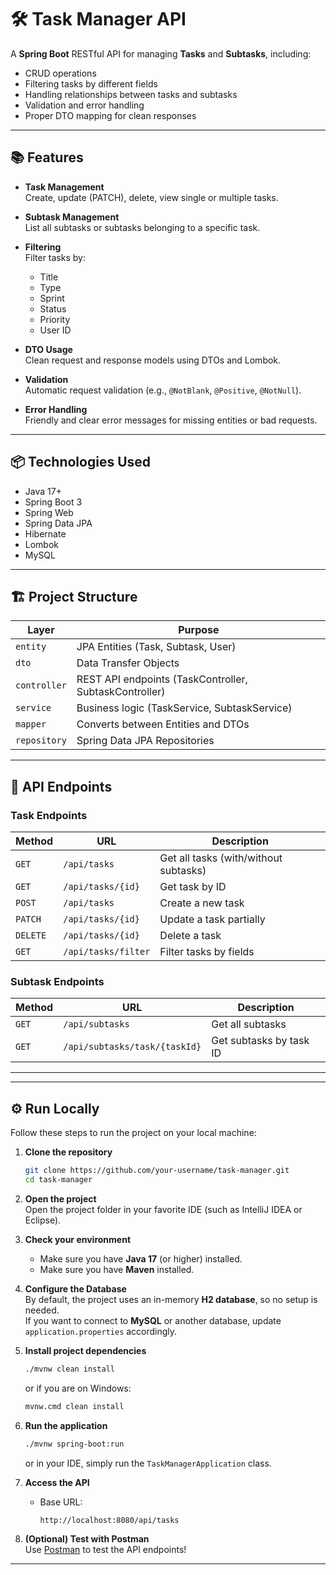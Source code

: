 
# 🛠️ Task Manager API

A **Spring Boot** RESTful API for managing **Tasks** and **Subtasks**, including:
- CRUD operations
- Filtering tasks by different fields
- Handling relationships between tasks and subtasks
- Validation and error handling
- Proper DTO mapping for clean responses

---

## 📚 Features

- **Task Management**  
  Create, update (PATCH), delete, view single or multiple tasks.

- **Subtask Management**  
  List all subtasks or subtasks belonging to a specific task.

- **Filtering**  
  Filter tasks by:
  - Title
  - Type
  - Sprint
  - Status
  - Priority
  - User ID

- **DTO Usage**  
  Clean request and response models using DTOs and Lombok.

- **Validation**  
  Automatic request validation (e.g., `@NotBlank`, `@Positive`, `@NotNull`).

- **Error Handling**  
  Friendly and clear error messages for missing entities or bad requests.

---

## 📦 Technologies Used

- Java 17+
- Spring Boot 3
- Spring Web
- Spring Data JPA
- Hibernate
- Lombok
- MySQL

---

## 🏗️ Project Structure

| Layer        | Purpose                                  |
|--------------|------------------------------------------|
| `entity`     | JPA Entities (Task, Subtask, User)        |
| `dto`        | Data Transfer Objects                    |
| `controller` | REST API endpoints (TaskController, SubtaskController) |
| `service`    | Business logic (TaskService, SubtaskService) |
| `mapper`     | Converts between Entities and DTOs       |
| `repository` | Spring Data JPA Repositories             |

---

## 🚀 API Endpoints

### Task Endpoints

| Method | URL | Description |
|-------|-----|-------------|
| `GET` | `/api/tasks` | Get all tasks (with/without subtasks) |
| `GET` | `/api/tasks/{id}` | Get task by ID |
| `POST` | `/api/tasks` | Create a new task |
| `PATCH` | `/api/tasks/{id}` | Update a task partially |
| `DELETE` | `/api/tasks/{id}` | Delete a task |
| `GET` | `/api/tasks/filter` | Filter tasks by fields |

### Subtask Endpoints

| Method | URL | Description |
|-------|-----|-------------|
| `GET` | `/api/subtasks` | Get all subtasks |
| `GET` | `/api/subtasks/task/{taskId}` | Get subtasks by task ID |

---

---

## ⚙️ Run Locally

Follow these steps to run the project on your local machine:

1. **Clone the repository**
   ```bash
   git clone https://github.com/your-username/task-manager.git
   cd task-manager
   ```

2. **Open the project**  
   Open the project folder in your favorite IDE (such as IntelliJ IDEA or Eclipse).

3. **Check your environment**  
   - Make sure you have **Java 17** (or higher) installed.
   - Make sure you have **Maven** installed.

4. **Configure the Database**  
   By default, the project uses an in-memory **H2 database**, so no setup is needed.  
   If you want to connect to **MySQL** or another database, update `application.properties` accordingly.

5. **Install project dependencies**
   ```bash
   ./mvnw clean install
   ```
   or if you are on Windows:
   ```bash
   mvnw.cmd clean install
   ```

6. **Run the application**
   ```bash
   ./mvnw spring-boot:run
   ```
   or in your IDE, simply run the `TaskManagerApplication` class.

7. **Access the API**
   - Base URL:  
     ```
     http://localhost:8080/api/tasks
     ```

8. **(Optional) Test with Postman**  
   Use [Postman](https://www.postman.com/) to test the API endpoints!

---


